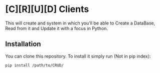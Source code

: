 
# [C][R][U][D] Clients 
This will create and system in which you'll be able to Create a DataBase, Read from it and Update it with a focus in Python.

## Installation
You can clone this repository. To install it simply run (Not in pip index):

```
pip install /path/to/CRUD/
```
